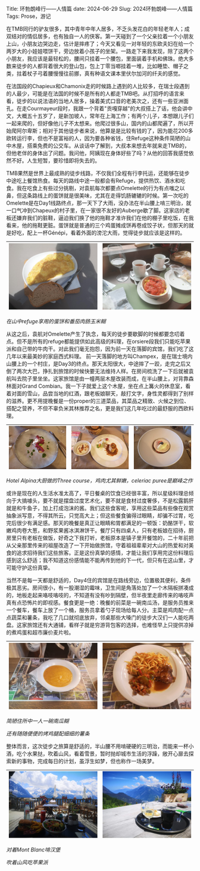Title: 环勃朗峰行——人情篇
date: 2024-06-29
Slug: 2024环勃朗峰——人情篇
Tags: Prose，游记


在TMB同行的驴友很多，其中青年中年人居多，不乏头发花白的年轻老年人；成双结对的情侣居多，也有独自一人的侠客。第一天碰到了一个父亲拉着一个小朋友上山，小朋友边哭边走，估计是摔疼了；今天又看见一对年轻的东欧夫妇在给一个两岁大的小娃娃喂饼干，旁边放着小孩子的坐架。一路走下来我发现，除了这两个小朋友，我应该是最轻松的，腰间只挂着一个腰包，里面装着手机和佛珠。绝大多数来徒步的人都背着很大的登山包，包上丁零当啷挂着一堆，比如睡垫、帽子之类，拄着杖子弓着腰慢慢往前挪，真有种语文课本里伏尔加河的纤夫的感觉。


在法国段的Chapieux和Chamonix走的时候路上遇到的人比较多，在瑞士段遇到的人最少，可能是在法国的时候不是所有的人都走TMB吧。从打招呼的语言来看，徒步的以说法语的当地人居多，操着美式口音的老美次之，还有一些亚洲面孔。在走Courmayeur段时，我跟一个背着"贡嘎穿越"的大叔搭上了话，他会讲中文，大概五十五岁了，是新加坡人，常年在上海工作；有两个儿子，本想跟儿子们一起来爬的，但好像他儿子不太想来。他爬过很多山，国内的山都爬遍了，所以开始爬阿尔卑斯；相对于其他徒步者来说，他算是是比较有钱的了，因为能花200多欧转运行李，但也不是富裕的人，因为要各种省钱，住Refuge这种条件简陋的山中木屋，搭乘免费的公交车。从谈话中了解到，大叔本来想去年就来走TMB的，但他老伴的身体出了问题。我问他，阿姨现在身体好些了吗？从他的回答我感觉依然不好。人生短暂，要珍惜即将失去的。


TMB果然是世界上最成熟的徒步线路，不仅我们全程有行李托运，还能够在徒步中途吃上餐馆热食。每天的路线中途一般都会有Refuge，提供热饮、酒水和吃食。我在吃食上有些过分挑剔，对袁航每次都要点Omelette的行为有点嗤之以鼻，但这条路线上的蛋饼就是很美味，尤其在走得饥肠辘辘的时候。第一次吃的Omelette是在Day1线路终点，那一天下了大雨，没办法在半山腰上啃三明治，就一口气冲到Chapeux的村子里，在一家很不友好的Auberge歇了脚。这家店的老板还嫌弃我们的脏鞋，逼迫我们换了他的拖鞋才准许我们在他的棚子里吃饭，在我看来，他的拖鞋更脏。蛋饼就是普通的三个鸡蛋摊成饼再卷成饺子状，但那天的就是好吃，配上一杯Génépi，看着外面的滂沱大雨，觉得徒步就应该是这样的。



![TMB人情1](/images/TMB人情1.jpg)|![TMB人情2](/images/TMB人情2.jpg)
---|---
 
*在山中refuge享用的蛋饼和番茄肉肠玉米糊*



从这之后，袁航对Omelette产生了执念，每天的徒步要歇脚的时候都要念叨着点。但不是所有的refuge都能提供如此高级的料理，在orsiere段我们只能吃苹果派和自己带的牛肉干。对此我们毫无抱怨，因为前一天在落脚的宾馆，我们吃了这几年以来最美妙的家庭西式料理。
前一天落脚的地方叫Champex，是在瑞士境内山腰上的一个村庄，是Day3的终点。那天太阳很大，中途摔了一跤，走完之后又倒了两次大巴，挣扎到旅馆的时候快要无法维持人样。在房间梳洗了一下后就被袁航叫去院子里坐坐。这家旅馆是由一幢两层木屋改装而成，在半山腰上，对背靠森林面对Grand Combian。我一下子就爱上这个木屋，坐在点上篝火的休息室，看着对面的雪山，品尝当地的红酒，跟老板娘聊天，敲打文字，身性灵都得到了别样的滋养。更不用提晚餐是一份proper的三道菜品，其菜品之精致、火候之到位、搭配之营养，不但不辜负米其林推荐之名，更是我们这几年吃过的最舒服的西欧料理。

     
![TMB人情3](/images/TMB人情3.jpg)|![TMB人情4](/images/TMB人情4.jpg)|![TMB人情5](/images/TMB人情5.jpg)
---|---|---
 
*Hotel Alpina大厨做的Three course，鸡肉尤其鲜嫩，celeriac puree是巅峰之作*


或许是现在的人生活水准太高了，平日餐桌的饮食已经很丰富，所以星级料理总倾向于大搞噱头，要不就是摆盘过度艺术化，要不就是食材过度奢侈，不是松露鹅肝就是和牛鱼子，加上打成泡沫的酱。我们这些食客呢，享用这些菜品有些像在观赏抽象派写意，不得其所云，只觉高大上；但这些餐食骗得过眼睛，却骗不过胃，吃完后很少有满足感。那天的晚餐是真正让眼睛和胃都满足的一顿饭：奶酪饼干，软嫩鸡肉卷大葱，和野浆果酱冰淇淋饼干。餐厅只有四桌人，只有老板娘在招待，厨房里只有老板在做饭，好奇之下我打听，老板原本是镇子里开餐馆的，二十年前把从父亲那里传来的祖屋改造了一下开始做旅馆，守着祖祖辈辈对大山的热爱和对美食的追求招待我们这些旅客。正是这份真挚的感情，才能让我们享用完这份料理后感到这么舒适；我不知道这份感情能不能再传到他的下一代，但只有在这山里，才可能守护这份真挚。

当然不是每一天都是舒适的，Day4住的宾馆是在路线旁边，位置极其便利，条件极其恶劣。房间很小，有一股潮湿的霉味，卫生间是角落处加了一个木隔板拼凑成的，地板走起来咯吱咯吱的，不知道有没有吵到隔壁，但半夜里走廊传来的咯吱声真有点恐怖片的即视感。餐食更是一绝：晚餐的前菜是一碗南瓜汤，是服务员推来一个餐车，餐车上放了一个桶，服务员拿着勺子现场给每人分。主菜是鸡肉配一点点蔬菜和薯条，我吃了几口就彻底放弃，邻桌那些大嗓门的徒步大汉们一人能吃两盘。这家旅馆还有大通铺，看样子就是穷游背包客的选择，也难怪早上只提供凉掉的煮鸡蛋和超市廉价麦片啦。


![TMB人情6](/images/TMB人情6.jpg)|![TMB人情7](/images/TMB人情7.jpg)
---|---

*简陋住所中一人一碗南瓜糊*

*还有随随便便的烤鸡腿配细细的薯条*


整体而言，这次徒步之旅算是舒适的，半山腰不用啃硬硬的三明治，而能来一杯小酒，吃个水果挞，吹着山风，看着雪景，暂时抛却城市生活的浮躁，敞开心扉去探索新的事物，完成每日的计划，虽浮生如梦，但也称作一场美梦。

![TMB人情8](/images/TMB人情8.jpg)|![TMB人情9](/images/TMB人情9.jpg)
---|---

*对着Mont Blanc啃汉堡*

*吹着山风吃苹果派*

